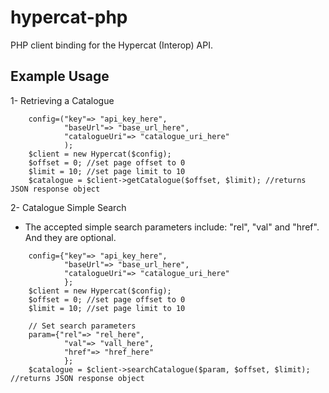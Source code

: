 hypercat-php
============

PHP client binding for the Hypercat (Interop) API. 

Example Usage
-------------

1- Retrieving a Catalogue

```
	config=("key"=> "api_key_here",
            "baseUrl"=> "base_url_here",
            "catalogueUri"=> "catalogue_uri_here"
            );
	$client = new Hypercat($config);
	$offset = 0; //set page offset to 0
	$limit = 10; //set page limit to 10
	$catalogue = $client->getCatalogue($offset, $limit); //returns JSON response object
```
2- Catalogue Simple Search

* The accepted simple search parameters include: "rel", "val" and "href". And they are optional.

```
	config={"key"=> "api_key_here",
            "baseUrl"=> "base_url_here",
            "catalogueUri"=> "catalogue_uri_here"
            };
	$client = new Hypercat($config);
	$offset = 0; //set page offset to 0
	$limit = 10; //set page limit to 10

	// Set search parameters
	param={"rel"=> "rel_here",
            "val"=> "vall_here",
            "href"=> "href_here"
            };
	$catalogue = $client->searchCatalogue($param, $offset, $limit); //returns JSON response object
```
